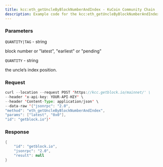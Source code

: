 ```yaml
---
title: kcc:eth_getUncleByBlockNumberAndIndex - KuCoin Community Chain
description: Example code for the kcc:eth_getUncleByBlockNumberAndIndex json-rpc method. Сomplete guide on how to use kcc:eth_getUncleByBlockNumberAndIndex json-rpc in GetBlock.io Web3 documentation.
---
```


### Parameters


`QUANTITY|TAG` - string

block number or "latest", "earliest" or "pending"

`QUANTITY` - string

the uncle’s index position.

### Request

``` java
curl --location --request POST 'https://kcc.getblock.io/mainnet/' \
--header 'x-api-key: YOUR-API-KEY' \
--header 'Content-Type: application/json' \
--data-raw '{"jsonrpc": "2.0",
"method": "eth_getUncleByBlockNumberAndIndex",
"params": ["latest", "0x0"],
"id": "getblock.io"}'
```

###  Response

``` java
{
    "id": "getblock.io",
    "jsonrpc": "2.0",
    "result": null
}
```

